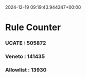 2024-12-19 09:19:43.944247+00:00
# Rule Counter 
 ### UCATE : 505872

 ### Veneto : 141435

 ### Allowlist : 13930